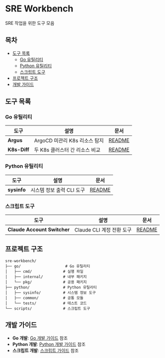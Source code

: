 # SRE Workbench
SRE 작업을 위한 도구 모음



## 목차
- [도구 목록](#도구-목록)
  - [Go 유틸리티](#go-유틸리티)
  - [Python 유틸리티](#python-유틸리티)
  - [스크립트 도구](#스크립트-도구)
- [프로젝트 구조](#프로젝트-구조)
- [개발 가이드](#개발-가이드)



## 도구 목록
### Go 유틸리티
| 도구 | 설명 | 문서 |
|------|------|------|
| **Argus** | ArgoCD 미관리 K8s 리소스 탐지 | [README](go/cmd/argus/README.md) |
| **K8s-Diff** | 두 K8s 클러스터 간 리소스 비교 | [README](go/cmd/k8s-diff/README.md) |


### Python 유틸리티
| 도구 | 설명 | 문서 |
|------|------|------|
| **sysinfo** | 시스템 정보 출력 CLI 도구 | [README](python/sysinfo/README.md) |


### 스크립트 도구
| 도구 | 설명 | 문서 |
|------|------|------|
| **Claude Account Switcher** | Claude CLI 계정 전환 도구 | [README](scripts/claude-account-switcher/README.md) |



## 프로젝트 구조
```
sre-workbench/
├── go/                    # Go 유틸리티
│   ├── cmd/              # 실행 파일
│   ├── internal/         # 내부 패키지
│   └── pkg/              # 공용 패키지
├── python/               # Python 유틸리티
│   ├── sysinfo/          # 시스템 정보 도구
│   ├── common/           # 공통 모듈
│   └── tests/            # 테스트 코드
└── scripts/              # 스크립트 도구
```



## 개발 가이드
- **Go 개발**: [Go 개발 가이드](go/README.md) 참조
- **Python 개발**: [Python 개발 가이드](python/README.md) 참조
- **스크립트 개발**: [스크립트 가이드](scripts/README.md) 참조
